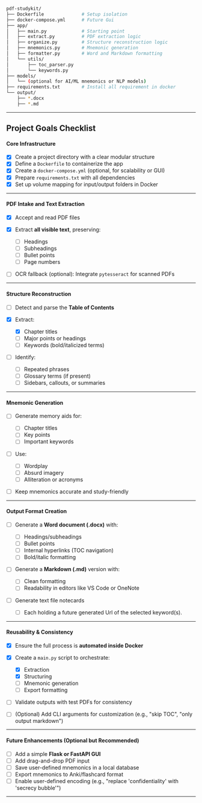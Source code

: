```bash
pdf-studykit/
├── Dockerfile              # Setup isolation
├── docker-compose.yml      # Future Gui
├── app/
│   ├── main.py             # Starting point
│   ├── extract.py          # PDF extraction logic
│   ├── organize.py         # Structure reconstruction logic
│   ├── mnemonics.py        # Mnemonic generation
│   ├── formatter.py        # Word and Markdown formatting
│   └── utils/
│       ├── toc_parser.py
│       └── keywords.py
├── models/
│   └── (optional for AI/ML mnemonics or NLP models)
├── requirements.txt        # Install all requirement in docker
└── output/
    ├── *.docx
    ├── *.md

```
---

## **Project Goals Checklist**

#### Core Infrastructure

* [X] Create a project directory with a clear modular structure
* [X] Define a `Dockerfile` to containerize the app
* [X] Create a `docker-compose.yml` (optional, for scalability or GUI)
* [X] Prepare `requirements.txt` with all dependencies
* [X] Set up volume mapping for input/output folders in Docker

---

#### PDF Intake and Text Extraction

* [X] Accept and read PDF files
* [X] Extract **all visible text**, preserving:

  * [ ] Headings
  * [ ] Subheadings
  * [ ] Bullet points
  * [ ] Page numbers
* [ ] OCR fallback (optional): Integrate `pytesseract` for scanned PDFs

---

#### Structure Reconstruction

* [ ] Detect and parse the **Table of Contents**
* [x] Extract:
  * [x] Chapter titles
  * [ ] Major points or headings
  * [ ] Keywords (bold/italicized terms)
* [ ] Identify:

  * [ ] Repeated phrases
  * [ ] Glossary terms (if present)
  * [ ] Sidebars, callouts, or summaries

---

#### Mnemonic Generation

* [ ] Generate memory aids for:

  * [ ] Chapter titles
  * [ ] Key points
  * [ ] Important keywords
* [ ] Use:

  * [ ] Wordplay
  * [ ] Absurd imagery
  * [ ] Alliteration or acronyms
* [ ] Keep mnemonics accurate and study-friendly

---

#### Output Format Creation

* [ ] Generate a **Word document (.docx)** with:

  * [ ] Headings/subheadings
  * [ ] Bullet points
  * [ ] Internal hyperlinks (TOC navigation)
  * [ ] Bold/italic formatting
* [ ] Generate a **Markdown (.md)** version with:

  * [ ] Clean formatting
  * [ ] Readability in editors like VS Code or OneNote
* [ ] Generate text file notecards
    * [ ] Each holding a future generated Url of the selected keyword(s).
    

---

#### Reusability & Consistency

* [X] Ensure the full process is **automated inside Docker**
* [x] Create a `main.py` script to orchestrate:

  * [x] Extraction
  * [x] Structuring
  * [ ] Mnemonic generation
  * [ ] Export formatting
* [ ] Validate outputs with test PDFs for consistency
* [ ] (Optional) Add CLI arguments for customization (e.g., "skip TOC", "only output markdown")

---

#### Future Enhancements (Optional but Recommended)

* [ ] Add a simple **Flask or FastAPI GUI**
* [ ] Add drag-and-drop PDF input
* [ ] Save user-defined mnemonics in a local database
* [ ] Export mnemonics to Anki/flashcard format
* [ ] Enable user-defined encoding (e.g., "replace 'confidentiality' with 'secrecy bubble'")

---